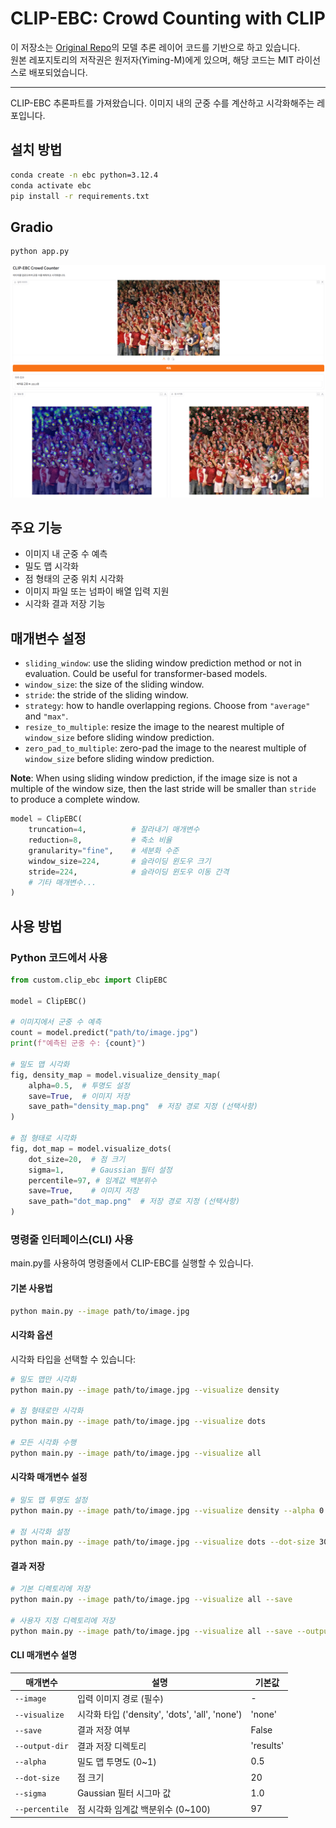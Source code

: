 # CLIP-EBC: Crowd Counting with CLIP

이 저장소는 [Original Repo](https://github.com/Yiming-M/CLIP-EBC)의 모델 추론 레이어 코드를 기반으로 하고 있습니다.  
원본 레포지토리의 저작권은 원저자(Yiming-M)에게 있으며, 해당 코드는 MIT 라이선스로 배포되었습니다.  

---

CLIP-EBC 추론파트를 가져왔습니다.
이미지 내의 군중 수를 계산하고 시각화해주는 레포입니다.

## 설치 방법

```bash
conda create -n ebc python=3.12.4
conda activate ebc
pip install -r requirements.txt
```

## Gradio
```bash
python app.py
```
![sample image](assets/sample.png)
## 주요 기능

- 이미지 내 군중 수 예측
- 밀도 맵 시각화
- 점 형태의 군중 위치 시각화
- 이미지 파일 또는 넘파이 배열 입력 지원
- 시각화 결과 저장 기능


## 매개변수 설정
- `sliding_window`: use the sliding window prediction method or not in evaluation. Could be useful for transformer-based models.
- `window_size`: the size of the sliding window.
- `stride`: the stride of the sliding window.
- `strategy`: how to handle overlapping regions. Choose from `"average"` and `"max"`.
- `resize_to_multiple`: resize the image to the nearest multiple of `window_size` before sliding window prediction.
- `zero_pad_to_multiple`: zero-pad the image to the nearest multiple of `window_size` before sliding window prediction.

**Note**: When using sliding window prediction, if the image size is not a multiple of the window size, then the last stride will be smaller than `stride` to produce a complete window.

```python
model = ClipEBC(
    truncation=4,          # 잘라내기 매개변수
    reduction=8,           # 축소 비율
    granularity="fine",    # 세분화 수준
    window_size=224,       # 슬라이딩 윈도우 크기
    stride=224,            # 슬라이딩 윈도우 이동 간격
    # 기타 매개변수...
)
```

## 사용 방법

### Python 코드에서 사용
```python
from custom.clip_ebc import ClipEBC

model = ClipEBC()

# 이미지에서 군중 수 예측
count = model.predict("path/to/image.jpg")
print(f"예측된 군중 수: {count}")

# 밀도 맵 시각화
fig, density_map = model.visualize_density_map(
    alpha=0.5,  # 투명도 설정
    save=True,  # 이미지 저장
    save_path="density_map.png"  # 저장 경로 지정 (선택사항)
)

# 점 형태로 시각화
fig, dot_map = model.visualize_dots(
    dot_size=20,  # 점 크기
    sigma=1,      # Gaussian 필터 설정
    percentile=97, # 임계값 백분위수
    save=True,    # 이미지 저장
    save_path="dot_map.png"  # 저장 경로 지정 (선택사항)
)
```

### 명령줄 인터페이스(CLI) 사용

main.py를 사용하여 명령줄에서 CLIP-EBC를 실행할 수 있습니다.

#### 기본 사용법

```bash
python main.py --image path/to/image.jpg
```

#### 시각화 옵션

시각화 타입을 선택할 수 있습니다:
```bash
# 밀도 맵만 시각화
python main.py --image path/to/image.jpg --visualize density

# 점 형태로만 시각화
python main.py --image path/to/image.jpg --visualize dots

# 모든 시각화 수행
python main.py --image path/to/image.jpg --visualize all
```

#### 시각화 매개변수 설정

```bash
# 밀도 맵 투명도 설정
python main.py --image path/to/image.jpg --visualize density --alpha 0.7

# 점 시각화 설정
python main.py --image path/to/image.jpg --visualize dots --dot-size 30 --sigma 1.5 --percentile 95
```

#### 결과 저장

```bash
# 기본 디렉토리에 저장
python main.py --image path/to/image.jpg --visualize all --save

# 사용자 지정 디렉토리에 저장
python main.py --image path/to/image.jpg --visualize all --save --output-dir my_results
```

#### CLI 매개변수 설명

| 매개변수 | 설명 | 기본값 |
|----------|------|---------|
| `--image` | 입력 이미지 경로 (필수) | - |
| `--visualize` | 시각화 타입 ('density', 'dots', 'all', 'none') | 'none' |
| `--save` | 결과 저장 여부 | False |
| `--output-dir` | 결과 저장 디렉토리 | 'results' |
| `--alpha` | 밀도 맵 투명도 (0~1) | 0.5 |
| `--dot-size` | 점 크기 | 20 |
| `--sigma` | Gaussian 필터 시그마 값 | 1.0 |
| `--percentile` | 점 시각화 임계값 백분위수 (0~100) | 97 |


